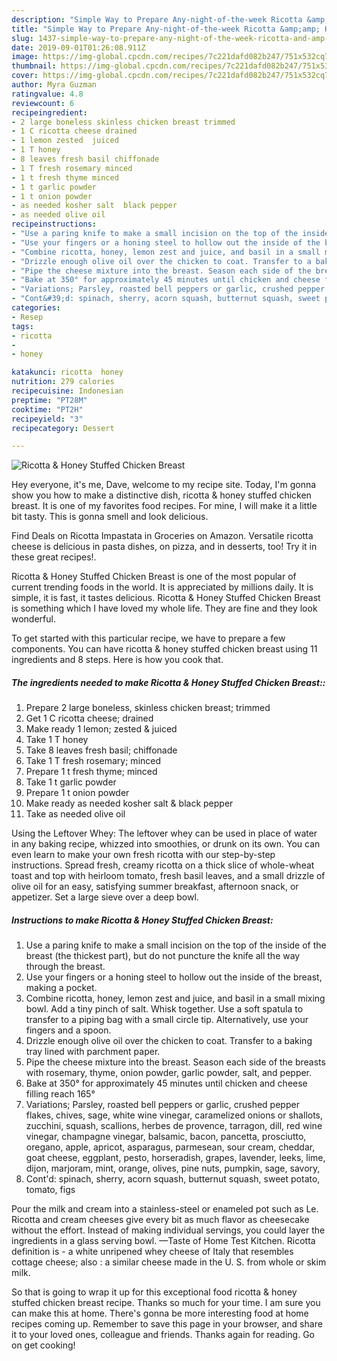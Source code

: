 ```yaml
---
description: "Simple Way to Prepare Any-night-of-the-week Ricotta &amp;amp; Honey Stuffed Chicken Breast"
title: "Simple Way to Prepare Any-night-of-the-week Ricotta &amp;amp; Honey Stuffed Chicken Breast"
slug: 1437-simple-way-to-prepare-any-night-of-the-week-ricotta-and-amp-honey-stuffed-chicken-breast
date: 2019-09-01T01:26:08.911Z
image: https://img-global.cpcdn.com/recipes/7c221dafd082b247/751x532cq70/ricotta-honey-stuffed-chicken-breast-recipe-main-photo.jpg
thumbnail: https://img-global.cpcdn.com/recipes/7c221dafd082b247/751x532cq70/ricotta-honey-stuffed-chicken-breast-recipe-main-photo.jpg
cover: https://img-global.cpcdn.com/recipes/7c221dafd082b247/751x532cq70/ricotta-honey-stuffed-chicken-breast-recipe-main-photo.jpg
author: Myra Guzman
ratingvalue: 4.8
reviewcount: 6
recipeingredient:
- 2 large boneless skinless chicken breast trimmed
- 1 C ricotta cheese drained
- 1 lemon zested  juiced
- 1 T honey
- 8 leaves fresh basil chiffonade
- 1 T fresh rosemary minced
- 1 t fresh thyme minced
- 1 t garlic powder
- 1 t onion powder
- as needed kosher salt  black pepper
- as needed olive oil
recipeinstructions:
- "Use a paring knife to make a small incision on the top of the inside of the breast (the thickest part), but do not puncture the knife all the way through the breast."
- "Use your fingers or a honing steel to hollow out the inside of the breast, making a pocket."
- "Combine ricotta, honey, lemon zest and juice, and basil in a small mixing bowl. Add a tiny pinch of salt. Whisk together. Use a soft spatula to transfer to a piping bag with a small circle tip. Alternatively, use your fingers and a spoon."
- "Drizzle enough olive oil over the chicken to coat. Transfer to a baking tray lined with parchment paper."
- "Pipe the cheese mixture into the breast. Season each side of the breasts with rosemary, thyme, onion powder, garlic powder, salt, and pepper."
- "Bake at 350° for approximately 45 minutes until chicken and cheese filling reach 165°"
- "Variations; Parsley, roasted bell peppers or garlic, crushed pepper flakes, chives, sage, white wine vinegar, caramelized onions or shallots, zucchini, squash, scallions, herbes de provence, tarragon, dill, red wine vinegar, champagne vinegar, balsamic, bacon, pancetta, prosciutto, oregano, apple, apricot, asparagus, parmesean, sour cream, cheddar, goat cheese, eggplant, pesto, horseradish, grapes, lavender, leeks, lime, dijon, marjoram, mint, orange, olives, pine nuts, pumpkin, sage, savory,"
- "Cont&#39;d: spinach, sherry, acorn squash, butternut squash, sweet potato, tomato, figs"
categories:
- Resep
tags:
- ricotta
- 
- honey

katakunci: ricotta  honey
nutrition: 279 calories
recipecuisine: Indonesian
preptime: "PT28M"
cooktime: "PT2H"
recipeyield: "3"
recipecategory: Dessert

---
```



![Ricotta &amp; Honey Stuffed Chicken Breast](https://img-global.cpcdn.com/recipes/7c221dafd082b247/751x532cq70/ricotta-honey-stuffed-chicken-breast-recipe-main-photo.jpg)

Hey everyone, it's me, Dave, welcome to my recipe site. Today, I'm gonna show you how to make a distinctive dish, ricotta &amp; honey stuffed chicken breast. It is one of my favorites food recipes. For mine, I will make it a little bit tasty. This is gonna smell and look delicious.

Find Deals on Ricotta Impastata in Groceries on Amazon. Versatile ricotta cheese is delicious in pasta dishes, on pizza, and in desserts, too! Try it in these great recipes!.

Ricotta &amp; Honey Stuffed Chicken Breast is one of the most popular of current trending foods in the world. It is appreciated by millions daily. It is simple, it is fast, it tastes delicious. Ricotta &amp; Honey Stuffed Chicken Breast is something which I have loved my whole life. They are fine and they look wonderful.


To get started with this particular recipe, we have to prepare a few components. You can have ricotta &amp; honey stuffed chicken breast using 11 ingredients and 8 steps. Here is how you cook that.

##### The ingredients needed to make Ricotta &amp; Honey Stuffed Chicken Breast::

1. Prepare 2 large boneless, skinless chicken breast; trimmed
1. Get 1 C ricotta cheese; drained
1. Make ready 1 lemon; zested &amp; juiced
1. Take 1 T honey
1. Take 8 leaves fresh basil; chiffonade
1. Take 1 T fresh rosemary; minced
1. Prepare 1 t fresh thyme; minced
1. Take 1 t garlic powder
1. Prepare 1 t onion powder
1. Make ready as needed kosher salt &amp; black pepper
1. Take as needed olive oil


Using the Leftover Whey: The leftover whey can be used in place of water in any baking recipe, whizzed into smoothies, or drunk on its own. You can even learn to make your own fresh ricotta with our step-by-step instructions. Spread fresh, creamy ricotta on a thick slice of whole-wheat toast and top with heirloom tomato, fresh basil leaves, and a small drizzle of olive oil for an easy, satisfying summer breakfast, afternoon snack, or appetizer. Set a large sieve over a deep bowl. 

##### Instructions to make Ricotta &amp; Honey Stuffed Chicken Breast:

1. Use a paring knife to make a small incision on the top of the inside of the breast (the thickest part), but do not puncture the knife all the way through the breast.
1. Use your fingers or a honing steel to hollow out the inside of the breast, making a pocket.
1. Combine ricotta, honey, lemon zest and juice, and basil in a small mixing bowl. Add a tiny pinch of salt. Whisk together. Use a soft spatula to transfer to a piping bag with a small circle tip. Alternatively, use your fingers and a spoon.
1. Drizzle enough olive oil over the chicken to coat. Transfer to a baking tray lined with parchment paper.
1. Pipe the cheese mixture into the breast. Season each side of the breasts with rosemary, thyme, onion powder, garlic powder, salt, and pepper.
1. Bake at 350° for approximately 45 minutes until chicken and cheese filling reach 165°
1. Variations; Parsley, roasted bell peppers or garlic, crushed pepper flakes, chives, sage, white wine vinegar, caramelized onions or shallots, zucchini, squash, scallions, herbes de provence, tarragon, dill, red wine vinegar, champagne vinegar, balsamic, bacon, pancetta, prosciutto, oregano, apple, apricot, asparagus, parmesean, sour cream, cheddar, goat cheese, eggplant, pesto, horseradish, grapes, lavender, leeks, lime, dijon, marjoram, mint, orange, olives, pine nuts, pumpkin, sage, savory,
1. Cont&#39;d: spinach, sherry, acorn squash, butternut squash, sweet potato, tomato, figs


Pour the milk and cream into a stainless-steel or enameled pot such as Le. Ricotta and cream cheeses give every bit as much flavor as cheesecake without the effort. Instead of making individual servings, you could layer the ingredients in a glass serving bowl. —Taste of Home Test Kitchen. Ricotta definition is - a white unripened whey cheese of Italy that resembles cottage cheese; also : a similar cheese made in the U. S. from whole or skim milk. 

So that is going to wrap it up for this exceptional food ricotta &amp; honey stuffed chicken breast recipe. Thanks so much for your time. I am sure you can make this at home. There's gonna be more interesting food at home recipes coming up. Remember to save this page in your browser, and share it to your loved ones, colleague and friends. Thanks again for reading. Go on get cooking!
